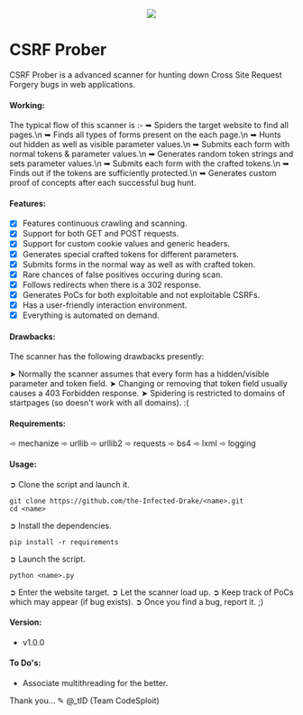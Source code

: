 <p align="middle"><img src='https://i.imgur.com/HfAUyKJ.png' /></p>  

# CSRF Prober
CSRF Prober is a advanced scanner for hunting down Cross Site Request Forgery bugs in web applications.

#### Working:
The typical flow of this scanner is :-
➥ Spiders the target website to find all pages.\n
➥ Finds all types of forms present on the each page.\n
➥ Hunts out hidden as well as visible parameter values.\n
➥ Submits each form with normal tokens & parameter values.\n
➥ Generates random token strings and sets parameter values.\n
➥ Submits each form with the crafted tokens.\n
➥ Finds out if the tokens are sufficiently protected.\n
➥ Generates custom proof of concepts after each successful bug hunt.

#### Features:

- [x] Features continuous crawling and scanning.
- [x] Support for both GET and POST requests.
- [x] Support for custom cookie values and generic headers.
- [x] Generates special crafted tokens for different parameters.
- [x] Submits forms in the normal way as well as with crafted token.
- [x] Rare chances of false positives occuring during scan.
- [x] Follows redirects when there is a 302 response.
- [x] Generates PoCs for both exploitable and not exploitable CSRFs.
- [x] Has a user-friendly interaction environment.
- [x] Everything is automated on demand.

#### Drawbacks:
The scanner has the following drawbacks presently:

➤ Normally the scanner assumes that every form has a hidden/visible parameter and token field.
➤ Changing or removing that token field usually causes a 403 Forbidden response.
➤ Spidering is restricted to domains of startpages (so doesn't work with all domains). :(

#### Requirements:

➾ mechanize
➾ urllib
➾ urllib2
➾ requests
➾ bs4
➾ lxml
➾ logging

#### Usage:

➲ Clone the script and launch it.
```
git clone https://github.com/the-Infected-Drake/<name>.git
cd <name>
```
➲ Install the dependencies.
```
pip install -r requirements
```
➲ Launch the script.
```
python <name>.py
```
➲ Enter the website target.
➲ Let the scanner load up.
➲ Keep track of PoCs which may appear (if bug exists).
➲ Once you find a bug, report it. ;)

#### Version:

- v1.0.0

#### To Do's:
- Associate multithreading for the better.

Thank you...
✎ @_tID (Team CodeSploit)
